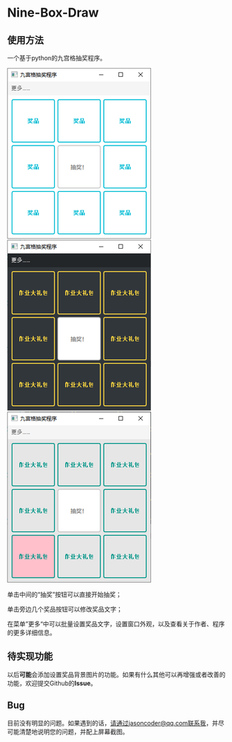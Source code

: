 # Nine-Box-Draw

## 使用方法

 一个基于python的九宫格抽奖程序。

![](screenshot.png)![alt 属性文本](scr.png)![alt 属性文本](sc1r.png)

单击中间的“抽奖”按钮可以直接开始抽奖；

单击旁边几个奖品按钮可以修改奖品文字；

在菜单”更多“中可以批量设置奖品文字，设置窗口外观，以及查看关于作者、程序的更多详细信息。

## 待实现功能

以后**可能**会添加设置奖品背景图片的功能。如果有什么其他可以再增强或者改善的功能，欢迎提交Github的**Issue**。

## Bug

目前没有明显的问题。如果遇到的话，请通过jasoncoder@qq.com联系我，并尽可能清楚地说明您的问题，并配上屏幕截图。
